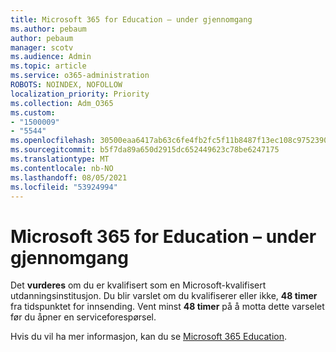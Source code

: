 ```yaml
---
title: Microsoft 365 for Education – under gjennomgang
ms.author: pebaum
author: pebaum
manager: scotv
ms.audience: Admin
ms.topic: article
ms.service: o365-administration
ROBOTS: NOINDEX, NOFOLLOW
localization_priority: Priority
ms.collection: Adm_O365
ms.custom:
- "1500009"
- "5544"
ms.openlocfilehash: 30500eaa6417ab63c6fe4fb2fc5f11b8487f13ec108c9752390825a36e3adc6b
ms.sourcegitcommit: b5f7da89a650d2915dc652449623c78be6247175
ms.translationtype: MT
ms.contentlocale: nb-NO
ms.lasthandoff: 08/05/2021
ms.locfileid: "53924994"
---
```

# <a name="microsoft-365-for-education---under-review"></a>Microsoft 365 for Education – under gjennomgang

Det **vurderes** om du er kvalifisert som en Microsoft-kvalifisert utdanningsinstitusjon. Du blir varslet om du kvalifiserer eller ikke, **48 timer** fra tidspunktet for innsending. Vent minst **48 timer** på å motta dette varselet før du åpner en serviceforespørsel.

Hvis du vil ha mer informasjon, kan du se [Microsoft 365 Education](https://www.microsoft.com/education/buy-license/microsoft365).
